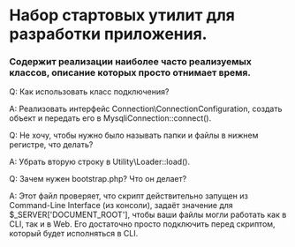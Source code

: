 # Набор стартовых утилит для разработки приложения.

### Содержит реализации наиболее часто реализуемых классов, описание которых просто отнимает время.

Q: Как использовать класс подключения?

A: Реализовать интерфейс Connection\ConnectionConfiguration, создать объект и передать его в 
MysqliConnection::connect().

Q: Не хочу, чтобы нужно было называть папки и файлы в нижнем регистре, что делать?

A: Убрать вторую строку в Utility\Loader::load().

Q: Зачем нужен bootstrap.php? Что он делает?

A: Этот файл проверяет, что скрипт действительно запущен из Command-Line Interface (из консоли), задаёт значение для 
$_SERVER['DOCUMENT_ROOT'], чтобы ваши файлы могли работать как в CLI, так и в Web. Его достаточно просто подключить 
перед скриптом, который будет исполняться в CLI.